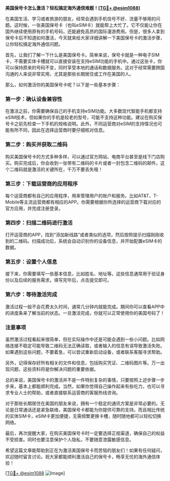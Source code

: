 **美国保号卡怎么激活？轻松搞定海外通信难题！[[TG💪+ @esim1088](https://t.me/s/esim1088)]**

在美国生活、学习或者旅游的朋友，经常会遇到手机信号不好、流量不够用的问题。这时候，一张美国保号卡（也叫eSIM卡）就能帮上大忙了。它不仅能让你在国外继续使用原有的手机号码，还能避免高昂的国际漫游费用。但是，很多人拿到保号卡后不知道如何激活，今天就来给大家详细讲解一下美国保号卡的激活步骤，让你轻松搞定海外通信问题。

首先，让我们了解一下什么是美国保号卡。简单来说，保号卡就是一种电子SIM卡，不需要实体卡槽就可以直接安装在支持eSIM功能的手机中。通过这张卡，你可以保持原来的号码不变，同时享受本地的通话和数据服务。这对于经常需要跨国沟通的人来说非常实用，尤其是那些长期居住或工作在美国的人。

那么，如何激活你的美国保号卡呢？以下是一些基本步骤：

### 第一步：确认设备兼容性

在激活之前，你需要确保自己的手机支持eSIM功能。大多数现代智能手机都支持eSIM技术，但如果你的手机是较老的型号，可能不支持这种功能。建议在购买保号卡之前先检查一下手机的规格说明。此外，不同运营商对eSIM的支持情况也可能有所不同，因此在选择运营商时要仔细核对信息。

### 第二步：购买并获取二维码

购买美国保号卡的方式多种多样，可以通过官方网站、电商平台甚至是线下门店购买。购买完成后，你会收到一张带有二维码的卡片或者一封包含二维码的邮件。这个二维码就是激活的关键所在，千万不要丢失哦！

### 第三步：下载运营商的应用程序

每个运营商都有自己的应用程序，用来管理用户的账户和服务。比如AT&T、T-Mobile等主流运营商都有相应的APP。你需要根据你所选择的运营商下载对应的官方应用，并完成注册登录。

### 第四步：扫描二维码进行激活

打开运营商的APP，找到“添加新线路”或者类似的选项，然后按照提示扫描刚刚收到的二维码。扫描成功后，系统会自动识别你的设备信息，并开始配置eSIM卡的数据。

### 第五步：设置个人信息

接下来，你需要填写一些基本信息，比如姓名、地址等。这些信息通常用于验证身份以及后续的服务需求。填写完毕后，点击提交即可。

### 第六步：等待激活完成

激活过程一般不会花费太久时间，通常几分钟内就能完成。期间你可以查看APP中的进度条来了解当前的状态。一旦激活完成，你就可以正常使用你的美国号码了！

### 注意事项

虽然激活过程看起来很简单，但在实际操作中还是可能会遇到一些小问题。比如网络连接不稳定可能导致二维码无法正确读取，或者输入的信息有误导致激活失败。如果遇到这些问题，不要着急，可以尝试重新启动设备，或者联系客服寻求帮助。

另外，记得保存好所有相关的文件和信息，包括购买凭证、二维码图片等。万一出现问题，这些资料将是你解决问题的重要依据。

总的来说，美国保号卡的激活并不是一件特别复杂的事情，只要按照上述步骤一步步来，基本上都能顺利完成。当然，如果你觉得自己操作起来有些吃力，也可以寻求专业人士的帮助，或者直接联系运营商的客服热线咨询。

对于那些长期居住在美国的朋友来说，拥有一个稳定的通讯方案是非常必要的。无论是日常通话还是紧急联络，美国保号卡都能为你提供可靠的支持。而且相比传统的实体SIM卡，eSIM卡更加便捷，无需频繁更换卡槽，随时随地都可以轻松切换网络。

最后，再次提醒大家，在购买美国保号卡时一定要选择正规渠道，确保自己的权益不受损害。同时也要注意保护个人隐私，不要随意泄露敏感信息。

希望这篇文章能帮助到正在为激活美国保号卡而苦恼的朋友们！如果有任何疑问，欢迎随时留言讨论。祝大家都能顺利激活自己的保号卡，畅享无忧的海外通信体验！

[[TG💪+ @esim1088](https://t.me/s/esim1088) ![Image](https://i.postimg.cc/4NQfJmqS/Snipaste-2025-05-13-00-14-12.png)]